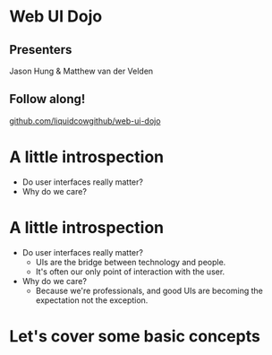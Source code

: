 # Web UI Dojo

## Presenters

Jason Hung & Matthew van der Velden

## Follow along!

[github.com/liquidcowgithub/web-ui-dojo](https://github.com/liquidcowgithub/web-ui-dojo)

# A little introspection 

* Do user interfaces really matter?
* Why do we care?

# A little introspection

* Do user interfaces really matter?
    * UIs are the bridge between technology and people.
    * It's often our only point of interaction with the user.
* Why do we care?
    * Because we're professionals, and good UIs are becoming the expectation not the exception.

# Let's cover some basic concepts

